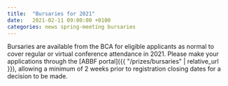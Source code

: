 ```yaml
---
title:  "Bursaries for 2021"
date:   2021-02-11 09:00:00 +0100
categories: news spring-meeting bursaries
---
```


Bursaries are available from the BCA for eligible applicants as normal to cover regular or virtual conference attendance in 2021. Please make your applications through the [ABBF portal]({{ "/prizes/bursaries" | relative_url }}), allowing a minimum of 2 weeks prior to registration closing dates for a decision to be made.


